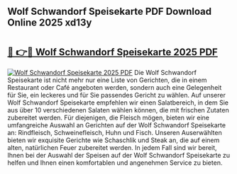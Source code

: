 ## Wolf Schwandorf Speisekarte PDF Download Online 2025 xd13y

# <h2><a href="http://gc7j2bu.nevu.top/?p=Wolf+Schwandorf+Speisekarte">🔗 👉🔴 Wolf Schwandorf Speisekarte 2025 PDF</a></h2>

[![Wolf Schwandorf Speisekarte 2025 PDF](https://i.imgur.com/dBaPXMq.png)](http://gc7j2bu.nevu.top/?p=Wolf+Schwandorf+Speisekarte)
Die Wolf Schwandorf Speisekarte ist nicht mehr nur eine Liste von Gerichten, die in einem Restaurant oder Café angeboten werden, sondern auch eine Gelegenheit für Sie, ein leckeres und für Sie passendes Gericht zu wählen. Auf unserer Wolf Schwandorf Speisekarte empfehlen wir einen Salatbereich, in dem Sie aus über 10 verschiedenen Salaten wählen können, die mit frischen Zutaten zubereitet werden. Für diejenigen, die Fleisch mögen, bieten wir eine umfangreiche Auswahl an Gerichten auf der Wolf Schwandorf Speisekarte an: Rindfleisch, Schweinefleisch, Huhn und Fisch. Unseren Auserwählten bieten wir exquisite Gerichte wie Schaschlik und Steak an, die auf einem alten, natürlichen Feuer zubereitet werden. In jedem Fall sind wir bereit, Ihnen bei der Auswahl der Speisen auf der Wolf Schwandorf Speisekarte zu helfen und Ihnen einen komfortablen und angenehmen Service zu bieten.
